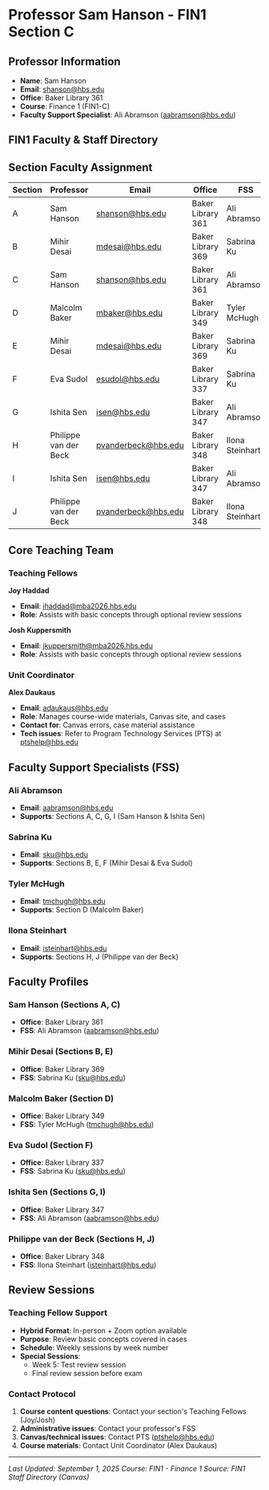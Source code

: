 # Professor Sam Hanson - FIN1 Section C

## Professor Information
- **Name**: Sam Hanson
- **Email**: shanson@hbs.edu
- **Office**: Baker Library 361
- **Course**: Finance 1 (FIN1-C)
- **Faculty Support Specialist**: Ali Abramson (aabramson@hbs.edu)

## FIN1 Faculty & Staff Directory

## Section Faculty Assignment
| Section | Professor | Email | Office | FSS | FSS Email |
|---------|-----------|-------|--------|-----|-----------|
| A | Sam Hanson | shanson@hbs.edu | Baker Library 361 | Ali Abramson | aabramson@hbs.edu |
| B | Mihir Desai | mdesai@hbs.edu | Baker Library 369 | Sabrina Ku | sku@hbs.edu |
| C | Sam Hanson | shanson@hbs.edu | Baker Library 361 | Ali Abramson | aabramson@hbs.edu |
| D | Malcolm Baker | mbaker@hbs.edu | Baker Library 349 | Tyler McHugh | tmchugh@hbs.edu |
| E | Mihir Desai | mdesai@hbs.edu | Baker Library 369 | Sabrina Ku | sku@hbs.edu |
| F | Eva Sudol | esudol@hbs.edu | Baker Library 337 | Sabrina Ku | sku@hbs.edu |
| G | Ishita Sen | isen@hbs.edu | Baker Library 347 | Ali Abramson | aabramson@hbs.edu |
| H | Philippe van der Beck | pvanderbeck@hbs.edu | Baker Library 348 | Ilona Steinhart | isteinhart@hbs.edu |
| I | Ishita Sen | isen@hbs.edu | Baker Library 347 | Ali Abramson | aabramson@hbs.edu |
| J | Philippe van der Beck | pvanderbeck@hbs.edu | Baker Library 348 | Ilona Steinhart | isteinhart@hbs.edu |

## Core Teaching Team

### Teaching Fellows
**Joy Haddad**
- **Email**: jhaddad@mba2026.hbs.edu
- **Role**: Assists with basic concepts through optional review sessions

**Josh Kuppersmith** 
- **Email**: jkuppersmith@mba2026.hbs.edu
- **Role**: Assists with basic concepts through optional review sessions

### Unit Coordinator
**Alex Daukaus**
- **Email**: adaukaus@hbs.edu
- **Role**: Manages course-wide materials, Canvas site, and cases
- **Contact for**: Canvas errors, case material assistance
- **Tech issues**: Refer to Program Technology Services (PTS) at ptshelp@hbs.edu

## Faculty Support Specialists (FSS)

### Ali Abramson
- **Email**: aabramson@hbs.edu
- **Supports**: Sections A, C, G, I (Sam Hanson & Ishita Sen)

### Sabrina Ku
- **Email**: sku@hbs.edu  
- **Supports**: Sections B, E, F (Mihir Desai & Eva Sudol)

### Tyler McHugh
- **Email**: tmchugh@hbs.edu
- **Supports**: Section D (Malcolm Baker)

### Ilona Steinhart
- **Email**: isteinhart@hbs.edu
- **Supports**: Sections H, J (Philippe van der Beck)

## Faculty Profiles

### Sam Hanson (Sections A, C)
- **Office**: Baker Library 361
- **FSS**: Ali Abramson (aabramson@hbs.edu)

### Mihir Desai (Sections B, E)
- **Office**: Baker Library 369
- **FSS**: Sabrina Ku (sku@hbs.edu)

### Malcolm Baker (Section D)
- **Office**: Baker Library 349
- **FSS**: Tyler McHugh (tmchugh@hbs.edu)

### Eva Sudol (Section F)
- **Office**: Baker Library 337
- **FSS**: Sabrina Ku (sku@hbs.edu)

### Ishita Sen (Sections G, I)
- **Office**: Baker Library 347
- **FSS**: Ali Abramson (aabramson@hbs.edu)

### Philippe van der Beck (Sections H, J)
- **Office**: Baker Library 348
- **FSS**: Ilona Steinhart (isteinhart@hbs.edu)

## Review Sessions

### Teaching Fellow Support
- **Hybrid Format**: In-person + Zoom option available
- **Purpose**: Review basic concepts covered in cases
- **Schedule**: Weekly sessions by week number
- **Special Sessions**: 
  - Week 5: Test review session
  - Final review session before exam

### Contact Protocol
1. **Course content questions**: Contact your section's Teaching Fellows (Joy/Josh)
2. **Administrative issues**: Contact your professor's FSS
3. **Canvas/technical issues**: Contact PTS (ptshelp@hbs.edu)
4. **Course materials**: Contact Unit Coordinator (Alex Daukaus)

---
*Last Updated: September 1, 2025*
*Course: FIN1 - Finance 1*
*Source: FIN1 Staff Directory (Canvas)*